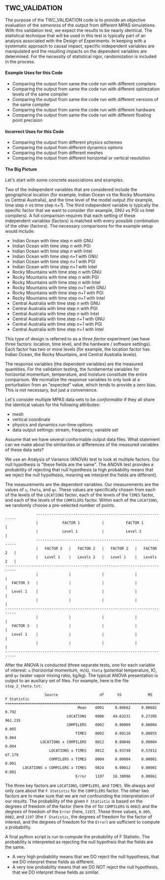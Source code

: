 ## TWC_VALIDATION ##

The purpose of the TWC_VALIDATION code is to provide an objective evaluation of the _sameness_ of the output from different MPAS simulations. With this validation test, we expect the results to be nearly identical. The statistical technique that will be used in this test is typically part of an analysis associated with the Design of Experiments. In keeping with a systematic approach to causal impact, specific independent variables are manipulated and the resulting impacts on the dependent variables are determined. For the necessity of statistical rigor, randomization is included in the process.

#### Example Uses for this Code ####

   - Comparing the output from same the code run with different compilers
   - Comparing the output from same the code run with different optimzation levels of the same compiler
   - Comparing the output from same the code run with different versions of the same compiler
   - Comparing the output from same the code run with different hardware
   - Comparing the output from same the code run with different floating point precision

#### Incorrect Uses for this Code ####

   - Comparing the output from different physics schemes
   - Comparing the output from different dynamics options
   - Comparing the output from different meshes
   - Comparing the output from different horizontal or vertical resolution

#### The Big Picture ####

Let's start with some concrete associations and examples.

Two of the independent variables that are considered include the geographical location (for example, Indian Ocean vs the Rocky Mountains vs Central Australia), and the time level of the model output (for example, time step _n_ vs time step _n+1_). The third independent variable is typically the specific factor that we want to consider (for example, GNU vs PGI vs Intel compilers). A full comparison requires that each setting of these independent variables (factors) is matched with every possible combination of the other (factors). The necessary comparisons for the example setup would include:
   - Indian Ocean with time step _n_ with GNU
   - Indian Ocean with time step _n_ with PGI
   - Indian Ocean with time step _n_ with Intel
   - Indian Ocean with time step _n+1_ with GNU
   - Indian Ocean with time step _n+1_ with PGI
   - Indian Ocean with time step _n+1_ with Intel
   - Rocky Mountains with time step _n_ with GNU
   - Rocky Mountains with time step _n_ with PGI
   - Rocky Mountains with time step _n_ with Intel
   - Rocky Mountains with time step _n+1_ with GNU
   - Rocky Mountains with time step _n+1_ with PGI
   - Rocky Mountains with time step _n+1_ with Intel
   - Central Australia with time step _n_ with GNU
   - Central Australia with time step _n_ with PGI
   - Central Australia with time step _n_ with Intel
   - Central Australia with time step _n+1_ with GNU
   - Central Australia with time step _n+1_ with PGI
   - Central Australia with time step _n+1_ with Intel

This type of design is referred to as a _three factor_ experiment (we have three factors: location, time level, and the hardware / software settings). Each factor has two or more levels (for example, the location factor has Indian Ocean, the Rocky Mountains, and Central Australia levels).

The response variables (the dependent variables) are the measured quantities. For the validation testing, the fundamental variables for horizontal momentum, temperature, and moisture constitute the entire comparison. We normalize the response variables to only look at a perturbation from an "expected" value, which tends to provide a zero bias. This is not necessary, but just a convenience.

Let's consider multiple MPAS data sets to be _conformable_ if they all share the identical values for the following attributes:
   - mesh
   - vertical coordinate 
   - physics and dynamics run-time options
   - data output settings: stream, frequency, variable set
   
Assume that we have several conformable output data files. What statement can we make about the similarities or differences of the measured variables of these data sets?

We use an Analysis of Variance (ANOVA) test to look at multiple factors. Our null hypothesis is "these fields are the same". The ANOVA test provides a probability of rejecting that null hypothesis (a high probability means that we reject the null hypothesis, meaning we interpret the fields are different).

The measurements are the dependent variables. Our measurements are the values of `u`, `theta`, and `qv`. These values are specifically chosen from each of the levels of the `LOCATIONS` factor, each of the levels of the `TIMES` factor, and each of the levels of the `COMPILERS` factor. Within each of the `LOCATIONS`, we randomly choose a pre-selected number of points.
```
              -------------------------------------------------------------
              |           FACTOR 1          |          FACTOR 1           |
              |           Level 1           |          Level 2            |
              -------------------------------------------------------------
              |   FACTOR 2   |   FACTOR 2   |   FACTOR 2   |   FACTOR 2   |
              |   Level 1    |   Levels 2   |   Level 1    |   Levels 2   |
---------------------------------------------------------------------------
              |              |              |              |              |
   FACTOR 3   |              |              |              |              |
   Level 1    |              |              |              |              |
              |              |              |              |              |
---------------------------------------------------------------------------
              |              |              |              |              |
   FACTOR 3   |              |              |              |              |
   Level 1    |              |              |              |              |
              |              |              |              |              |
---------------------------------------------------------------------------
```




After the ANOVA is conducted (three separate tests, one for each variable of interest: `u` (horizontal momentum, m/s), `theta` (potential temperature, K), and `qv` (water vapor mixing ratio, kg/kg). The typical ANOVA presentation is output to an auxiliary set of files. For example, here is the file `step_2_theta.txt`:
```
                  Source                   df      SS            MS   F Statistic
==================================================================================
                                 Mean    0001     0.00682     0.00682     0.792
                            LOCATIONS    0006    49.63231     8.27205   961.235
                            COMPILERS    0002     0.00009     0.00004     0.005
                                TIMES    0002     0.00110     0.00055     0.064
                LOCATIONS x COMPILERS    0012     0.00046     0.00004     0.004
                    LOCATIONS x TIMES    0012     6.93748     0.57812    67.179
                    COMPILERS x TIMES    0004     0.00004     0.00001     0.001
        LOCATIONS x COMPILERS x TIMES    0024     0.00012     0.00001     0.001
                                Error    1197    10.30096     0.00861
```
The three key factors are `LOCATIONS`, `COMPILERS`, and `TIMES`. We always and only care about the `F Statistic` for the `COMPILERS` factor. The other two factors are to make sure that we are not confounding the interpretation of our results. The probability of the given `F Statistic` is based on the degrees of freedom of the factor (here the `df` for `COMPILERS` is `0002`) and the degrees of freedom of the `Error` (here, `1197`). These three values, `0.005`, `0002`, and `1197` (the `F Statistic`, the degrees of freedom for the factor of interest, and the degrees of freedom for the `Error`) are sufficient to compute a probability.

A final python script is run to compute the probability of F Statistic. The probability is interpreted as rejecting the null hypotheis that the fields are the same. 

   - A very high probability means that we DO reject the null hypothesis, that we DO interpret these fields as different.
   - A very low probability means that we DO NOT reject the null hypothesis, that we DO interpret these fields as similar.
